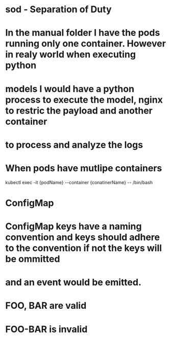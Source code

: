 # sod - Separation of Duty
# In the manual folder I have the pods running only one container. However in realy world when executing python
# models I would have a python process to execute the model, nginx to restric the payload and another container
# to process and analyze the logs

# When pods have mutlipe containers
kubectl exec -it {podName} --container {conatinerName} -- /bin/bash

# ConfigMap
# ConfigMap keys have a naming convention and keys should adhere to the convention if not the keys will be ommitted
# and an event would be emitted.
# FOO, BAR are valid
# FOO-BAR is invalid